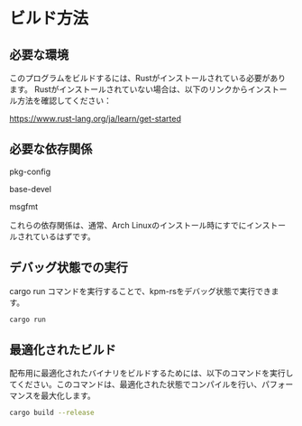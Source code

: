 # ビルド方法

## 必要な環境

このプログラムをビルドするには、Rustがインストールされている必要があります。
Rustがインストールされていない場合は、以下のリンクからインストール方法を確認してください：

https://www.rust-lang.org/ja/learn/get-started

## 必要な依存関係

pkg-config

base-devel

msgfmt


これらの依存関係は、通常、Arch Linuxのインストール時にすでにインストールされているはずです。

## デバッグ状態での実行

cargo run コマンドを実行することで、kpm-rsをデバッグ状態で実行できます。

```sh
cargo run
```

## 最適化されたビルド

配布用に最適化されたバイナリをビルドするためには、以下のコマンドを実行してください。このコマンドは、最適化された状態でコンパイルを行い、パフォーマンスを最大化します。

```sh
cargo build --release
```
